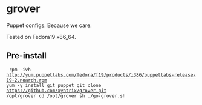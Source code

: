 grover
======

Puppet configs.  Because we care.

Tested on Fedora19 x86_64.

Pre-install
-------------

<code><pre>
rpm -ivh http://yum.puppetlabs.com/fedora/f19/products/i386/puppetlabs-release-19-2.noarch.rpm
yum -y install  git puppet
git clone https://github.com/xyntrix/grover.git /opt/grover
cd /opt/grover
sh ./go-grover.sh
</pre></code>
